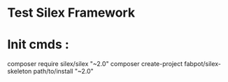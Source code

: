 # Test Silex Framework

# Init cmds :
composer require silex/silex "~2.0"
composer create-project fabpot/silex-skeleton path/to/install "~2.0"

